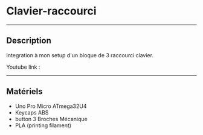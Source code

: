 # Clavier-raccourci

-------------------------------------
## Description ##
  
  Integration à mon setup d'un bloque de 3 raccourci clavier.
  
  Youtube link :

-------------------------------------
## Matériels ##

* Uno Pro Micro ATmega32U4
* Keycaps ABS
* button 3 Broches Mécanique
* PLA (printing filament)
